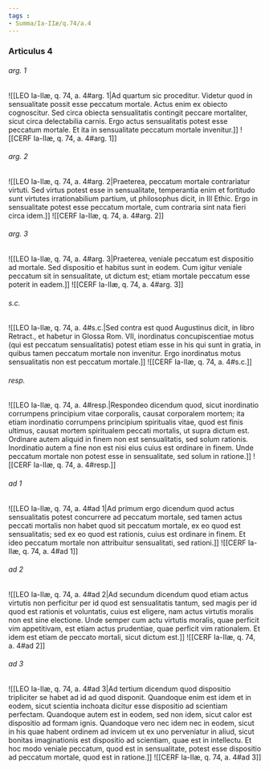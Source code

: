 ```yaml
---
tags : 
- Summa/Ia-IIæ/q.74/a.4
---
```


### Articulus 4

###### arg. 1
![[LEO Ia-IIæ, q. 74, a. 4#arg. 1|Ad quartum sic proceditur. Videtur quod in sensualitate possit esse peccatum mortale. Actus enim ex obiecto cognoscitur. Sed circa obiecta sensualitatis contingit peccare mortaliter, sicut circa delectabilia carnis. Ergo actus sensualitatis potest esse peccatum mortale. Et ita in sensualitate peccatum mortale invenitur.]]
![[CERF Ia-IIæ, q. 74, a. 4#arg. 1]]

###### arg. 2
![[LEO Ia-IIæ, q. 74, a. 4#arg. 2|Praeterea, peccatum mortale contrariatur virtuti. Sed virtus potest esse in sensualitate, temperantia enim et fortitudo sunt virtutes irrationabilium partium, ut philosophus dicit, in III Ethic. Ergo in sensualitate potest esse peccatum mortale, cum contraria sint nata fieri circa idem.]]
![[CERF Ia-IIæ, q. 74, a. 4#arg. 2]]

###### arg. 3
![[LEO Ia-IIæ, q. 74, a. 4#arg. 3|Praeterea, veniale peccatum est dispositio ad mortale. Sed dispositio et habitus sunt in eodem. Cum igitur veniale peccatum sit in sensualitate, ut dictum est; etiam mortale peccatum esse poterit in eadem.]]
![[CERF Ia-IIæ, q. 74, a. 4#arg. 3]]

###### s.c.
![[LEO Ia-IIæ, q. 74, a. 4#s.c.|Sed contra est quod Augustinus dicit, in libro Retract., et habetur in Glossa Rom. VII, inordinatus concupiscentiae motus (qui est peccatum sensualitatis) potest etiam esse in his qui sunt in gratia, in quibus tamen peccatum mortale non invenitur. Ergo inordinatus motus sensualitatis non est peccatum mortale.]]
![[CERF Ia-IIæ, q. 74, a. 4#s.c.]]

###### resp.
![[LEO Ia-IIæ, q. 74, a. 4#resp.|Respondeo dicendum quod, sicut inordinatio corrumpens principium vitae corporalis, causat corporalem mortem; ita etiam inordinatio corrumpens principium spiritualis vitae, quod est finis ultimus, causat mortem spiritualem peccati mortalis, ut supra dictum est. Ordinare autem aliquid in finem non est sensualitatis, sed solum rationis. Inordinatio autem a fine non est nisi eius cuius est ordinare in finem. Unde peccatum mortale non potest esse in sensualitate, sed solum in ratione.]]
![[CERF Ia-IIæ, q. 74, a. 4#resp.]]

###### ad 1
![[LEO Ia-IIæ, q. 74, a. 4#ad 1|Ad primum ergo dicendum quod actus sensualitatis potest concurrere ad peccatum mortale, sed tamen actus peccati mortalis non habet quod sit peccatum mortale, ex eo quod est sensualitatis; sed ex eo quod est rationis, cuius est ordinare in finem. Et ideo peccatum mortale non attribuitur sensualitati, sed rationi.]]
![[CERF Ia-IIæ, q. 74, a. 4#ad 1]]

###### ad 2
![[LEO Ia-IIæ, q. 74, a. 4#ad 2|Ad secundum dicendum quod etiam actus virtutis non perficitur per id quod est sensualitatis tantum, sed magis per id quod est rationis et voluntatis, cuius est eligere, nam actus virtutis moralis non est sine electione. Unde semper cum actu virtutis moralis, quae perficit vim appetitivam, est etiam actus prudentiae, quae perficit vim rationalem. Et idem est etiam de peccato mortali, sicut dictum est.]]
![[CERF Ia-IIæ, q. 74, a. 4#ad 2]]

###### ad 3
![[LEO Ia-IIæ, q. 74, a. 4#ad 3|Ad tertium dicendum quod dispositio tripliciter se habet ad id ad quod disponit. Quandoque enim est idem et in eodem, sicut scientia inchoata dicitur esse dispositio ad scientiam perfectam. Quandoque autem est in eodem, sed non idem, sicut calor est dispositio ad formam ignis. Quandoque vero nec idem nec in eodem, sicut in his quae habent ordinem ad invicem ut ex uno perveniatur in aliud, sicut bonitas imaginationis est dispositio ad scientiam, quae est in intellectu. Et hoc modo veniale peccatum, quod est in sensualitate, potest esse dispositio ad peccatum mortale, quod est in ratione.]]
![[CERF Ia-IIæ, q. 74, a. 4#ad 3]]

